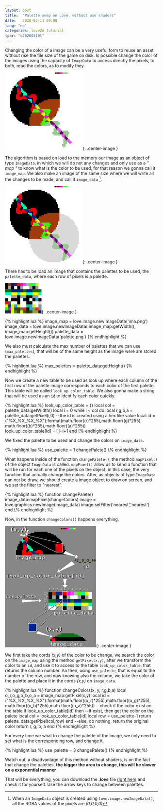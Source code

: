 ```yaml
---
layout: post
title:  "Palette swap on Löve, without use shaders"
date:   2020-03-11 09:00
lang: "en"
categories: love2d tutorial
tpar: "d20200310l"
---
```


Changing the color of a image can be a very useful form to reuse an asset without rise the file size of the game on disk. Is possible change the color of the images using the capacity of `ImageData` to access directly the pixels, to both, read the colors, as to modify they.

![](/assets/t_palette_swap/palette_swap.gif){: .center-image }

The algorithm is based on load to the memory our image as an object of type `ImageData`, in which we will do not any changes and only use as a *" map "* to know what is the color to be used, for that reason we gonna call it `image_map`. We also make an image of the same size where we will write all the changes to be made, and call it `image_data` [^1].

![](/assets/t_palette_swap/ima.png){: .center-image }

There has to be load an image that contains the palettes to be used, the `palette_data`, where each row of pixels is a palette.

![](/assets/t_palette_swap/palette.png){: .center-image }

{% highlight lua %}
image_map = love.image.newImageData('ima.png')
image_data = love.image.newImageData( image_map:getWidth(), image_map:getHeight())
palette_data = love.image.newImageData('palette.png')
{% endhighlight %}

We also must calculate the max number of palettes that we can use (`max_palettes`), that will be of the same height as the image were are stored the palettes.

{% highlight lua %}
max_palettes = palette_data:getHeight()
{% endhighlight %}

Now we create a new table to be used as look up where each column of the first row of the palette image corresponds to each color of the first palette. This table will be called `look_up_color_table`. We also gonna make a string that will be used as an `id` to identify each color quickly.

{% highlight lua %}
look_up_color_table = {}
local col = palette_data:getWidth()
local i = 0
while i < col do
    local r,g,b,a = palette_data:getPixel(i,0)
    --the id is created using a hex like value
    local id = ("%X_%X_%X_%X"):format(math.floor((r)*255),math.floor((g)*255), math.floor((b)*255),math.floor((a)*255))  
    look_up_color_table[id] = i
    i=i+1
end
{% endhighlight %}

We fixed the palette to be used and change the colors on `image_data`.

{% highlight lua %}
use_palette = 1
changePalete()
{% endhighlight %}

What happens inside of the function `changePalete()`, the method `mapPixel()` of the object `ImageData` is called. `mapPixel()` allow us to send a function that will be run for each one of the pixels on the object, in this case, the very function that actually change the colors. 
After, as objects of type `ImageData` can not be draw, we should create a image object to draw on screen, and we set the filter to "nearest".

{% highlight lua %}
function changePalete()
    image_data:mapPixel(changeColors)
    image = love.graphics.newImage(image_data)
    image:setFilter('nearest','nearest')
end
{% endhighlight %}

Now, in the function `changeColors()` happens everything. 

![](/assets/t_palette_swap/algoritmo.png){: .center-image }

We first take the cords *(x,y)* of the color to be change, we search the color on the `image_map` using the method `getPixel(x,y)`, after we transform the color to an `id`, and use it to access to the table `look_up_color_table`, that returns the column number. An then, using `use_palette`, that is equal to the number of the row, and now knowing also the column, we take the color of the palette and place it in the cords *(x,y)* on `image_data`.

{% highlight lua %}
function changeColors(x, y, r,g,b,a)
    local o_r,o_g,o_b,o_a = image_map:getPixel(x,y)
    local id = ("%X_%X_%X_%X"):format(math.floor((o_r)*255),math.floor((o_g)*255), math.floor((o_b)*255),math.floor((o_a)*255))
    --check if the color exist on the table
    if look_up_color_table[id] then
        --if exist, then get the color on the palete 
        local col = look_up_color_table[id]
        local row = use_palette-1
        return palette_data:getPixel(col,row)
    end
    --else, do nothing, return the original color
    return r, g, b, a
end
{% endhighlight %}

For every time we what to change the palette of the image, we only need to set what is the corresponding row, and change it.

{% highlight lua %}
use_palette = 3 
changePalete()
{% endhighlight %}

Watch out, a disadvantage of this method without shaders, is on the fact that change the palettes, **the bigger the area to change, this will be slower on a exponential manner**

That will be everything, you can download the ***.love*** file [right here](/assets/t_palette_swap/palette_swap.love) and check it for yourself. Use the arrow keys to change between palettes.

[^1]: When an `ImageData` object is created using `love.image.newImageData()`, all the RGBA values of the pixels are *(0,0,0,0)* 


